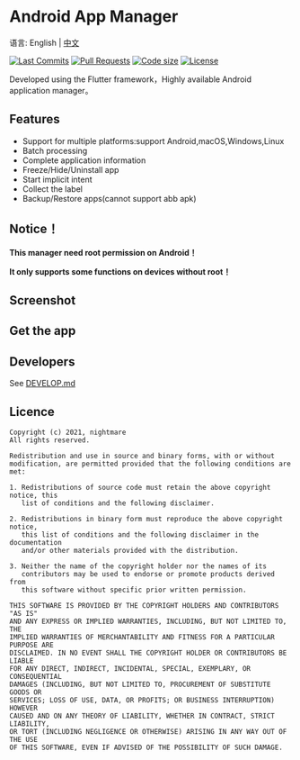 # Android App Manager
语言: English | [中文](README.md)

[![Last Commits](https://img.shields.io/github/last-commit/nightmare-space/app_manager?logo=git&logoColor=white)](https://github.com/nightmare-space/app_manager/commits/master)
[![Pull Requests](https://img.shields.io/github/issues-pr/nightmare-space/app_manager?logo=github&logoColor=white)](https://github.com/nightmare-space/app_manager/pulls)
[![Code size](https://img.shields.io/github/languages/code-size/nightmare-space/app_manager?logo=github&logoColor=white)](https://github.com/nightmare-space/app_manager)
[![License](https://img.shields.io/github/license/nightmare-space/app_manager?logo=open-source-initiative&logoColor=green)](https://github.com/nightmare-space/app_manager/blob/master/LICENSE)

Developed using the Flutter framework，Highly available Android application manager。

## Features

- Support for multiple platforms:support Android,macOS,Windows,Linux
- Batch processing
- Complete application information
- Freeze/Hide/Uninstall app
- Start implicit intent
- Collect the label
- Backup/Restore apps(cannot support abb apk)

## Notice！
**This manager need root permission on Android！**

**It only supports some functions on devices without root！**

## Screenshot
## Get the app
## Developers
See [DEVELOP.md](DEVELOP.md)

## Licence
```
Copyright (c) 2021, nightmare
All rights reserved.

Redistribution and use in source and binary forms, with or without
modification, are permitted provided that the following conditions are met:

1. Redistributions of source code must retain the above copyright notice, this
   list of conditions and the following disclaimer.

2. Redistributions in binary form must reproduce the above copyright notice,
   this list of conditions and the following disclaimer in the documentation
   and/or other materials provided with the distribution.

3. Neither the name of the copyright holder nor the names of its
   contributors may be used to endorse or promote products derived from
   this software without specific prior written permission.

THIS SOFTWARE IS PROVIDED BY THE COPYRIGHT HOLDERS AND CONTRIBUTORS "AS IS"
AND ANY EXPRESS OR IMPLIED WARRANTIES, INCLUDING, BUT NOT LIMITED TO, THE
IMPLIED WARRANTIES OF MERCHANTABILITY AND FITNESS FOR A PARTICULAR PURPOSE ARE
DISCLAIMED. IN NO EVENT SHALL THE COPYRIGHT HOLDER OR CONTRIBUTORS BE LIABLE
FOR ANY DIRECT, INDIRECT, INCIDENTAL, SPECIAL, EXEMPLARY, OR CONSEQUENTIAL
DAMAGES (INCLUDING, BUT NOT LIMITED TO, PROCUREMENT OF SUBSTITUTE GOODS OR
SERVICES; LOSS OF USE, DATA, OR PROFITS; OR BUSINESS INTERRUPTION) HOWEVER
CAUSED AND ON ANY THEORY OF LIABILITY, WHETHER IN CONTRACT, STRICT LIABILITY,
OR TORT (INCLUDING NEGLIGENCE OR OTHERWISE) ARISING IN ANY WAY OUT OF THE USE
OF THIS SOFTWARE, EVEN IF ADVISED OF THE POSSIBILITY OF SUCH DAMAGE.
```